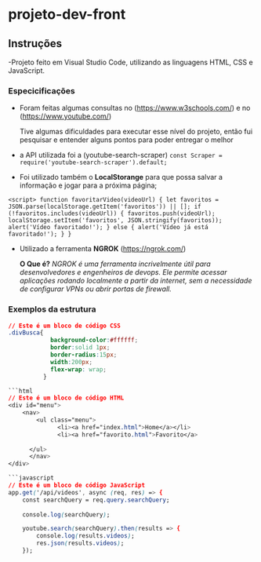 # projeto-dev-front

## Instruções
-Projeto feito em Visual Studio Code, utilizando as linguagens HTML, CSS e JavaScript.

### Especicificações
- Foram feitas algumas consultas no (https://www.w3schools.com/) e no (https://www.youtube.com/)

  Tive algumas dificuldades para executar esse nível do projeto, então fui pesquisar e entender alguns pontos para poder entregar o melhor

- a API utilizada foi a (youtube-search-scraper)
  `const Scraper = require('youtube-search-scraper').default;`

- Foi utilizado também o **LocalStorange** para que possa salvar a informação e jogar para a próxima página;

`<script>
        function favoritarVideo(videoUrl) {
            let favoritos = JSON.parse(localStorage.getItem('favoritos')) || [];
            if (!favoritos.includes(videoUrl)) {
                favoritos.push(videoUrl);
                localStorage.setItem('favoritos', JSON.stringify(favoritos));
                alert('Vídeo favoritado!');
            } else {
                alert('Vídeo já está favoritado!');
            }
        }`

- Utilizado a ferramenta **NGROK** (https://ngrok.com/)

  **O Que é?**
  *NGROK é uma ferramenta incrivelmente útil para desenvolvedores e engenheiros de devops. Ele permite acessar aplicações rodando localmente a partir da internet, sem a necessidade de configurar VPNs ou abrir portas de firewall.*

### Exemplos da estrutura 
```CSS
// Este é um bloco de código CSS
.divBusca{
            background-color:#ffffff;
            border:solid 1px;
            border-radius:15px;
            width:200px;
            flex-wrap: wrap;
          }

```html
// Este é um bloco de código HTML
<div id="menu">
    <nav>
        <ul class="menu">
              <li><a href="index.html">Home</a></li>
              <li><a href="favorito.html">Favorito</a>
              
      </ul>
      </nav>
</div>

```javascript
// Este é um bloco de código JavaScript
app.get('/api/videos', async (req, res) => {
    const searchQuery = req.query.searchQuery;
    
    console.log(searchQuery);

    youtube.search(searchQuery).then(results => {
        console.log(results.videos);
        res.json(results.videos);
    });
